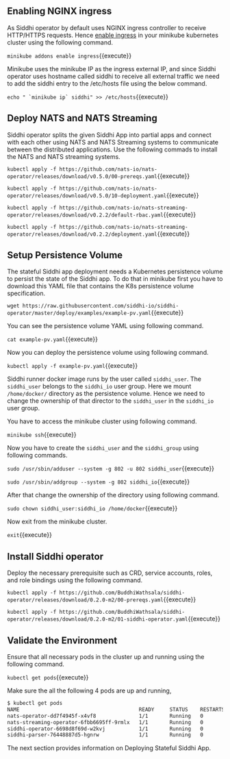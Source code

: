 ## Enabling NGINX ingress

As Siddhi operator by default uses NGINX ingress controller to receive HTTP/HTTPS requests. Hence [enable ingress](https://kubernetes.github.io/ingress-nginx/deploy/) in your minikube kubernetes cluster using the following command.

`minikube addons enable ingress`{{execute}}

Minikube uses the minikube IP as the ingress external IP, and since Siddhi operator uses hostname called siddhi to receive all external traffic we need to add the siddhi entry to the /etc/hosts file using the below command.

``` echo " `minikube ip` siddhi" >> /etc/hosts ```{{execute}}

## Deploy NATS and NATS Streaming

Siddhi operator splits the given Siddhi App into partial apps and connect with each other using NATS and NATS Streaming systems to communicate between the distributed applications. Use the following commads to install the NATS and NATS streaming systems.


`kubectl apply -f https://github.com/nats-io/nats-operator/releases/download/v0.5.0/00-prereqs.yaml`{{execute}}

`kubectl apply -f https://github.com/nats-io/nats-operator/releases/download/v0.5.0/10-deployment.yaml`{{execute}}

`kubectl apply -f https://github.com/nats-io/nats-streaming-operator/releases/download/v0.2.2/default-rbac.yaml`{{execute}}

`kubectl apply -f https://github.com/nats-io/nats-streaming-operator/releases/download/v0.2.2/deployment.yaml`{{execute}}

## Setup Persistence Volume

The stateful Siddhi app deployment needs a Kubernetes persistence volume to persist the state of the Siddhi app. To do that in minikube first you have to download this YAML file that contains the K8s persistence volume specification.

`wget https://raw.githubusercontent.com/siddhi-io/siddhi-operator/master/deploy/examples/example-pv.yaml`{{execute}}

You can see the persistence volume YAML using following command.

`cat example-pv.yaml`{{execute}}

Now you can deploy the persistence volume using following command.

`kubectl apply -f example-pv.yaml`{{execute}}

Siddhi runner docker image runs by the user called `siddhi_user`. The `siddhi_user` belongs to the `siddhi_io` user group. Here we mount `/home/docker/` directory as the persistence volume. Hence we need to change the ownership of that director to the `siddhi_user` in the `siddhi_io` user group.

You have to access the minikube cluster using following command.

`minikube ssh`{{execute}} 

Now you have to create the `siddhi_user` and the `siddhi_group` using following commands.

`sudo /usr/sbin/adduser --system -g 802 -u 802 siddhi_user`{{execute}}

`sudo /usr/sbin/addgroup --system -g 802 siddhi_io`{{execute}}

After that change the ownership of the directory using following command.

`sudo chown siddhi_user:siddhi_io /home/docker`{{execute}}

Now exit from the minikube cluster.

`exit`{{execute}}

## Install Siddhi operator

Deploy the necessary prerequisite such as  CRD, service accounts, roles, and role bindings using the following command.

`kubectl apply -f https://github.com/BuddhiWathsala/siddhi-operator/releases/download/0.2.0-m2/00-prereqs.yaml`{{execute}}

`kubectl apply -f https://github.com/BuddhiWathsala/siddhi-operator/releases/download/0.2.0-m2/01-siddhi-operator.yaml`{{execute}}

## Validate the Environment

Ensure that all necessary pods in the cluster up and running using the following command.

`kubectl get pods`{{execute}}

Make sure the all the following 4 pods are up and running,

```sh
$ kubectl get pods
NAME                                       READY     STATUS    RESTARTS   AGE
nats-operator-dd7f4945f-x4vf8              1/1       Running   0          10m
nats-streaming-operator-6fbb6695ff-9rmlx   1/1       Running   0          10m
siddhi-operator-6698d8f69d-w2kvj           1/1       Running   0          10m
siddhi-parser-76448887d5-hgnrw             1/1       Running   0          10m
```

The next section provides information on Deploying Stateful Siddhi App.

